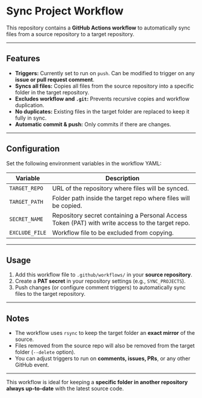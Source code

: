 # Sync Project Workflow

This repository contains a **GitHub Actions workflow** to automatically sync files from a source repository to a target repository.  

---

## Features

- **Triggers:** Currently set to run on `push`. Can be modified to trigger on any **issue or pull request comment**.  
- **Syncs all files:** Copies all files from the source repository into a specific folder in the target repository.  
- **Excludes workflow and `.git`:** Prevents recursive copies and workflow duplication.  
- **No duplicates:** Existing files in the target folder are replaced to keep it fully in sync.  
- **Automatic commit & push:** Only commits if there are changes.  

---

## Configuration

Set the following environment variables in the workflow YAML:

| Variable       | Description |
| -------------- | ----------- |
| `TARGET_REPO`  | URL of the repository where files will be synced. |
| `TARGET_PATH`  | Folder path inside the target repo where files will be copied. |
| `SECRET_NAME`  | Repository secret containing a Personal Access Token (PAT) with write access to the target repo. |
| `EXCLUDE_FILE` | Workflow file to be excluded from copying. |

---

## Usage

1. Add this workflow file to `.github/workflows/` in your **source repository**.  
2. Create a **PAT secret** in your repository settings (e.g., `SYNC_PROJECTS`).  
3. Push changes (or configure comment triggers) to automatically sync files to the target repository.  

---

## Notes

- The workflow uses `rsync` to keep the target folder an **exact mirror** of the source.  
- Files removed from the source repo will also be removed from the target folder (`--delete` option).  
- You can adjust triggers to run on **comments, issues, PRs**, or any other GitHub event.

---

This workflow is ideal for keeping a **specific folder in another repository always up-to-date** with the latest source code.
